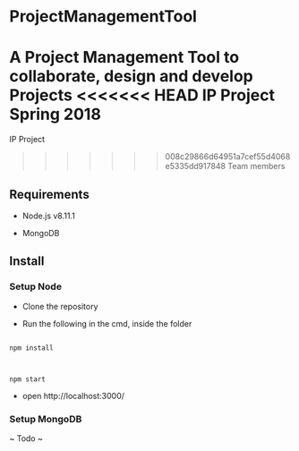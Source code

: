 # ProjectManagementTool

A Project Management Tool to collaborate, design and develop Projects
<<<<<<< HEAD
IP Project Spring 2018
=======

IP Project 

>>>>>>> 008c29866d64951a7cef55d4068e5335dd917848
Team members



## Requirements

* Node.js v8.11.1

* MongoDB



## Install



### Setup Node 

* Clone the repository

* Run the following in the cmd, inside the folder
```

npm install



npm start

```

* open http://localhost:3000/



### Setup MongoDB

~ Todo ~